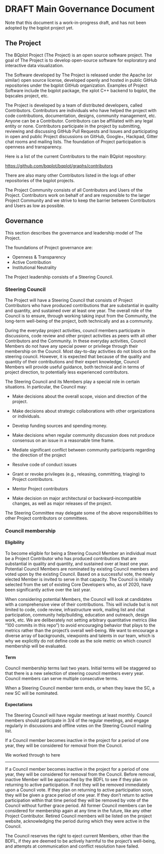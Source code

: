 # DRAFT Main Governance Document

Note that this document is a work-in-progress draft, and has not been adopted by the bqplot project yet.

## The Project

The BQplot Project (The Project) is an open source software project. The goal of The Project is to develop open-source software for exploratory and interactive data visualization.

The Software developed by The Project is released under the Apache (or similar) open source license, developed openly and hosted in public GitHub repositories under the bqplot GitHub organization. Examples of Project Software include the bqplot package, the xplot C++ backend to bqplot, the bqscales project, etc.

The Project is developed by a team of distributed developers, called Contributors. Contributors are individuals who have helped the project with code contributions, documentation, designs, community management, etc. Anyone can be a Contributor. Contributors can be affiliated with any legal entity or none. Contributors participate in the project by submitting, reviewing and discussing GitHub Pull Requests and Issues and participating in open and public Project discussions on GitHub, Google+, Hackpad, Gitter chat rooms and mailing lists. The foundation of Project participation is openness and transparency.

Here is a list of the current Contributors to the main BQplot repository:

https://github.com/bqplot/bqplot/graphs/contributors

There are also many other Contributors listed in the logs of other repositories of the bqplot projects.

The Project Community consists of all Contributors and Users of the Project. Contributors work on behalf of and are responsible to the larger Project Community and we strive to keep the barrier between Contributors and Users as low as possible.

## Governance

This section describes the governance and leadership model of The Project.

The foundations of Project governance are:

- Openness & Transparency
- Active Contribution
- Institutional Neutrality

The Project leadership consists of a Steering Council.

### Steering Council


The Project will have a Steering Council that consists of Project Contributors who have produced contributions that are substantial in quality and quantity, and sustained over at least one year. The overall role of the Council is to ensure, through working taking input from the Community, the long-term well-being of the project, both technically and as a community.

During the everyday project activities, council members participate in discussions, code review and other project activities as peers with all other Contributors and the Community. In these everyday activities, Council Members do not have any special power or privilege through their membership on the Council. Most day-to-day activities do not block on the steering council. However, it is expected that because of the quality and quantity of their contributions and their expert knowledge, Council Members will provide useful guidance, both technical and in terms of project direction, to potentially less experienced contributors.

The Steering Council and its Members play a special role in certain situations. In particular, the Council may:

- Make decisions about the overall scope, vision and direction of the project.
- Make decisions about strategic collaborations with other organizations or individuals.
- Develop funding sources and spending money.

- Make decisions when regular community discussion does not produce consensus on an issue in a reasonable time frame.
- Mediate significant conflict between community participants regarding the direction of the project
- Resolve code of conduct issues
- Grant or revoke privileges (e.g., releasing, committing, triaging) to Project contributors.
- Mentor Project contributors

- Make decision on major architectural or backward-incompatible changes, as well as major releases of the project.

The Steering Committee may delegate some of the above responsibilities to other Project contributors or committees.

### Council membership

#### Eligibility

To become eligible for being a Steering Council Member an individual must be a Project Contributor who has produced contributions that are substantial in quality and quantity, and sustained over at least one year. Potential Council Members are nominated by existing Council members and voted upon by the existing Council. Based on a successful vote, the newly elected Member is invited to serve in that capacity. The Council is initially selected from the set of existing Core Developers who, as of 2020, have been significantly active over the last year.

When considering potential Members, the Council will look at candidates with a comprehensive view of their contributions. This will include but is not limited to code, code review, infrastructure work, mailing list and chat participation, community help/building, education and outreach, design work, etc. We are deliberately not setting arbitrary quantitative metrics (like “100 commits in this repo”) to avoid encouraging behavior that plays to the metrics rather than the project’s overall well-being. We want to encourage a diverse array of backgrounds, viewpoints and talents in our team, which is why we explicitly do not define code as the sole metric on which council membership will be evaluated.

#### Term

Council membership terms last two years. Initial terms will be staggered so that there is a new selection of steering council members every year. Council members can serve multiple consecutive terms.

When a Steering Council member term ends, or when they leave the SC, a new SC will be nominated.

#### Expectations

The Steering Council will have regular meetings at least monthly. Council members should participate in 3/4 of the regular meetings, and engage regularly in discussions and offline votes on the Steering Council mailing list.

If a Council member becomes inactive in the project for a period of one year, they will be considered for removal from the Council.

We worked through to here

---

If a Council member becomes inactive in the project for a period of one year,
they will be considered for removal from the Council. Before removal, inactive
Member will be approached by the BDFL to see if they plan on returning to
active participation. If not they will be removed immediately upon a Council
vote. If they plan on returning to active participation soon, they will be
given a grace period of one year. If they don’t return to active participation
within that time period they will be removed by vote of the Council without
further grace period. All former Council members can be considered for
membership again at any time in the future, like any other Project Contributor.
Retired Council members will be listed on the project website, acknowledging
the period during which they were active in the Council.

The Council reserves the right to eject current Members, other than the BDFL,
if they are deemed to be actively harmful to the project’s well-being, and
attempts at communication and conflict resolution have failed.

